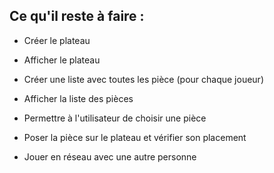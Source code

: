 ## Ce qu'il reste à faire :

- Créer le plateau
- Afficher le plateau
- Créer une liste avec toutes les pièce (pour chaque joueur)
- Afficher la liste des pièces
- Permettre à l'utilisateur de choisir une pièce
- Poser la pièce sur le plateau et vérifier son placement


- Jouer en réseau avec une autre personne
